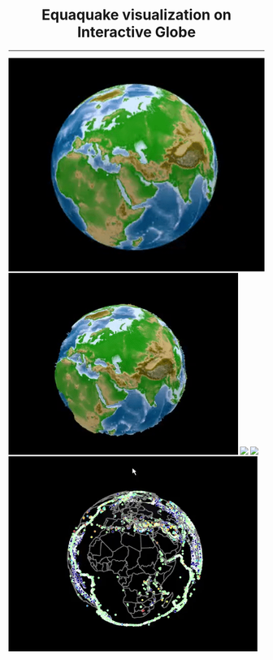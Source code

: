 <h1 align='center'>Equaquake visualization on Interactive Globe</h1>
<hr>

![](GIF/Sphere1.gif)
![](GIF/Sphere2.gif)
![](GIF/Earthquake1.gif)
![](GIF/Earthquake2.gif)
![](GIF/Earthquake3.gif)
